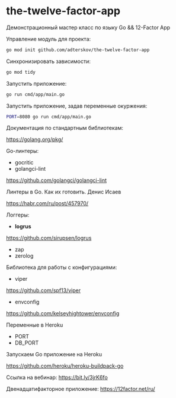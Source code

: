 # the-twelve-factor-app
Демонстрационный мастер класс по языку Go &amp;&amp; 12-Factor App

Управление модуль для проекта:
```bash
go mod init github.com/adterskov/the-twelve-factor-app
```

Синхронизировать зависимости:
```bash
go mod tidy
```

Запустить приложение:
```bash
go run cmd/app/main.go 
```

Запустить приложение, задав переменные окуржения:
```bash
PORT=8080 go run cmd/app/main.go
```

Документация по стандартным библиотекам:

https://golang.org/pkg/

Go-линтеры:
- gocritic
- golangci-lint

https://github.com/golangci/golangci-lint

Линтеры в Go. Как их готовить. Денис Исаев

https://habr.com/ru/post/457970/

Логгеры:
- **logrus**

https://github.com/sirupsen/logrus
- zap
- zerolog

Библиотека для работы с конфигурациями:
- viper

https://github.com/spf13/viper
- envconfig

https://github.com/kelseyhightower/envconfig

Переменные в Heroku
- PORT
- DB_PORT

Запускаем Go приложение на Heroku

https://github.com/heroku/heroku-buildpack-go

Ссылка на вебинар:
https://bit.ly/3jrK6fo

Двенадцатифакторное приложение:
https://12factor.net/ru/